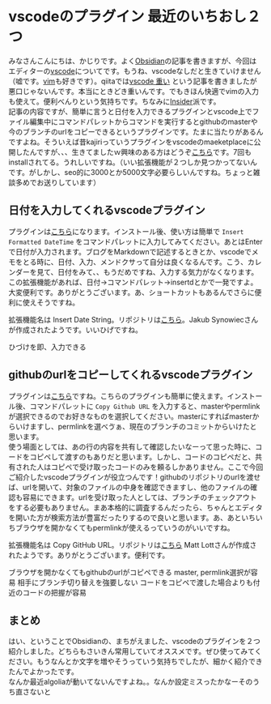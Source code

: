 # vscodeのプラグイン 最近のいちおし２つ

みなさんこんにちは、かじりです。よく[Obsidian](https://obsidian.md/)の記事を書きますが、今回はエディターの[vscode](https://code.visualstudio.com/)についてです。もうね、vscodeなしだと生きていけません（嘘です。[vim](https://www.vim.org/)も好きです）。qiitaでは[vscode 重い](https://qiita.com/kajirikajiri/items/fdca9b22548480fb8565) という記事を書きましたが悪口じゃないんです。本当にときどき重いんです。でもきほん快適でvimの入力も使えて。便利べんりという気持ちです。ちなみに[Insider](https://code.visualstudio.com/insiders/)派です。  
記事の内容ですが、簡単に言うと日付を入力できるプラグインとvscode上でファイル編集中にコマンドパレットからコマンドを実行するとgithubのmasterや今のブランチのurlをコピーできるというプラグインです。たまに当たりがあるんですよね。そういえば昔kajiriっていうプラグインをvscodeのmaeketplaceに公開したんですが、、、生きてましたｗ興味のある方はどうぞ[こちら](https://marketplace.visualstudio.com/items?itemName=kajiri.kajiri)です。7回もinstallされてる。うれしいですね。（いい拡張機能が２つしか見つかってないんです。がしかし、seo的に3000とか5000文字必要らしいんですね。ちょっと雑談多めでお送りしています）



## 日付を入力してくれるvscodeプラグイン
プラグインは[こちら](https://marketplace.visualstudio.com/items?itemName=jsynowiec.vscode-insertdatestring)になります。インストール後、使い方は簡単で `Insert Formatted DateTime` をコマンドパレットに入力してみてください。あとはEnterで日付が入力されます。ブログをMarkdownで記述するときとか、vscodeでメモをとる時に、日付、入力、メンドクサって自分は良くなるんです。こう、カレンダーを見て、日付をみて、、もうだめですね、入力する気力がなくなります。この拡張機能があれば、日付→コマンドパレット→insertdとかで一発ですよ。大変便利です。ありがとうございます。あ、ショートカットもあるんでさらに便利に使えそうですね。

拡張機能名は Insert Date String。リポジトリは[こちら](https://github.com/jsynowiec/vscode-insertdatestring)。Jakub Synowiecさんが作成されたようです。いいひげですね。

ひづけを即、入力できる

## githubのurlをコピーしてくれるvscodeプラグイン
プラグインは[こちら](https://marketplace.visualstudio.com/items?itemName=mattlott.copy-github-url)ですね。こちらのプラグインも簡単に使えます。インストール後、コマンドパレットに `Copy Github URL` を入力すると、masterやpermlinkが選択できるのでお好きなものを選択してください。masterにすればmasterからいけますし、permlinkを選べゔぁ、現在のブランチのコミットからいけたと思います。  
使う場面としては、あの行の内容を共有して確認したいなーって思った時に、コードをコピペして渡すのもありだと思います。しかし、コードのコピペだと、共有された人はコピペで受け取ったコードのみを頼るしかありません。ここで今回ご紹介したvscodeプラグインが役立つんです！githubのリポジトリのurlを渡せば、urlを開いて、対象のファイルの中身を確認できますし、他のファイルの確認も容易にできます。urlを受け取った人としては、ブランチのチェックアウトをする必要もありません。まあ本格的に調査するんだったら、ちゃんとエディタを開いた方が検索方法が豊富だったりするので良いと思います。あ、あといちいちブラウザを開かなくてもpermlinkが使えるっていうのがいいですね。

拡張機能名は Copy GitHub URL。リポジトリは[こちら](https://github.com/differentmatt/vscode-copy-github-url) Matt Lottさんが作成されたようです。ありがとうございます。便利です。

ブラウザを開かなくてもgithubのurlがコピペできる
master, permlink選択が容易
相手にブランチ切り替えを強要しない
コードをコピペで渡した場合よりも付近のコードの把握が容易

## まとめ

はい、ということでObsidianの、まちがえました、vscodeのプラグインを２つ紹介しました。どちらもさいきん常用していてオススメです。ぜひ使ってみてください。もうなんとか文字を増やそうっていう気持ちでしたが、細かく紹介できたんでよかったです。  
なんか最近algoliaが動いてないんですよね。。なんか設定ミスったかなーそのうち直さないと
